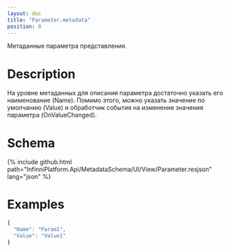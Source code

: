 ```yaml
---
layout: doc
title: "Parameter.metadata"
position: 0
---
```


Метаданные параметра представления.

# Description

На уровне метаданных для описания параметра достаточно указать его наименование (Name). Помимо этого,
можно указать значение по умолчанию (Value) и обработчик события на изменение значения параметра
(OnValueChanged).

# Schema

{% include github.html path="InfinniPlatform.Api/MetadataSchema/UI/View/Parameter.resjson" lang="json" %}

# Examples

```js
{
  "Name": "Param1",
  "Value": "Value1"
}
```
